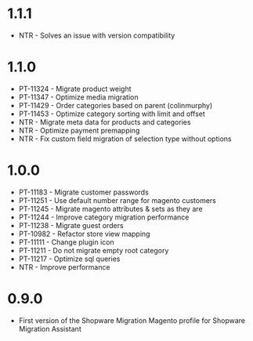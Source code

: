 # 1.1.1
- NTR - Solves an issue with version compatibility

# 1.1.0
- PT-11324 - Migrate product weight
- PT-11347 - Optimize media migration
- PT-11429 - Order categories based on parent (colinmurphy)
- PT-11453 - Optimize category sorting with limit and offset
- NTR - Migrate meta data for products and categories
- NTR - Optimize payment premapping
- NTR - Fix custom field migration of selection type without options

# 1.0.0
- PT-11183 - Migrate customer passwords
- PT-11251 - Use default number range for magento customers
- PT-11245 - Migrate magento attributes & sets as they are
- PT-11244 - Improve category migration performance
- PT-11238 - Migrate guest orders
- PT-10982 - Refactor store view mapping
- PT-11111 - Change plugin icon
- PT-11211 - Do not migrate empty root category
- PT-11217 - Optimize sql queries
- NTR - Improve performance

# 0.9.0
- First version of the Shopware Migration Magento profile for Shopware Migration Assistant
